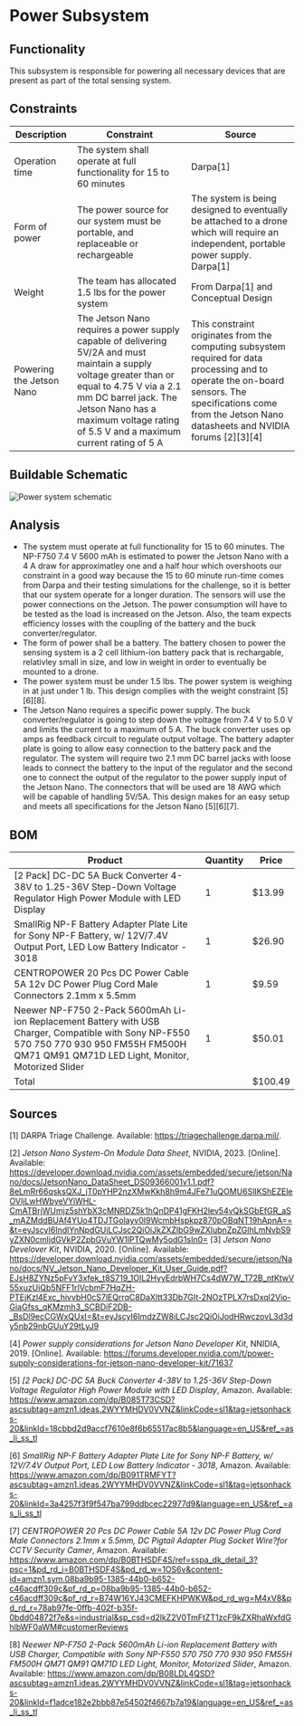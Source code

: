# Power Subsystem

## Functionality
This subsystem is responsible for powering all necessary devices that are present as part of the total sensing system.

## Constraints
| Description | Constraint | Source |
|-------------|------------|--------|
| Operation time | The system shall operate at full functionality for 15 to 60 minutes | Darpa[1] |
| Form of power | The power source for our system must be portable, and replaceable or rechargeable | The system is being designed to eventually be attached to a drone which will require an independent, portable power supply. Darpa[1] |
| Weight | The team has allocated 1.5 lbs for the power system | From Darpa[1] and Conceptual Design |
| Powering the Jetson Nano | The Jetson Nano requires a power supply capable of delivering 5V/2A and must maintain a supply voltage greater than or equal to 4.75 V via a 2.1 mm DC barrel jack. The Jetson Nano has a maximum voltage rating of 5.5 V and a maximum current rating of 5 A | This constraint originates from the computing subsystem required for data processing and to operate the on-board sensors. The specifications come from the Jetson Nano datasheets and NVIDIA forums [2][3][4] |

## Buildable Schematic
![Power system schematic](https://github.com/Michaelwwest98/DARPA-Drone-Triage-Sensing-System/assets/123699820/c391588f-195b-403e-a3a3-9f4f8c9ef64f)


## Analysis
- The system must operate at full functionality for 15 to 60 minutes. The NP-F750 7.4 V 5600 mAh is estimated to power the Jetson Nano with a 4 A draw for approximatley one and a half hour which overshoots our constraint in a good way because the 15 to 60 minute run-time comes from Darpa and their testing simulations for the challenge, so it is better that our system operate for a longer duration. The sensors will use the power connections on the Jetson. The power consumption will have to be tested as the load is increased on the Jetson. Also, the team expects efficiency losses with the coupling of the battery and the buck converter/regulator.
- The form of power shall be a battery. The battery chosen to power the sensing system is a 2 cell lithium-ion battery pack that is rechargable, relativley small in size, and low in weight in order to eventually be mounted to a drone.  
-  The power system must be under 1.5 lbs. The power system is weighing in at just under 1 lb. This design complies with the weight constraint [5][6][8].
-  The Jetson Nano requires a specific power supply. The buck converter/regulator is going to step down the voltage from 7.4 V to 5.0 V and limits the current to a maximum of 5 A. The buck converter uses op amps as feedback circuit to regulate output voltage. The battery adapter plate is going to allow easy connection to the battery pack and the regulator. The system will require two 2.1 mm DC barrel jacks with loose leads to connect the battery to the input of the regulator and the second one to connect the output of the regulator to the power supply input of the Jetson Nano. The connectors that will be used are 18 AWG which will be capable of handling 5V/5A. This design makes for an easy setup and meets all specifications for the Jetson Nano [5][6][7]. 

## BOM
| Product | Quantity | Price |
|---------|----------|-------|
| [2 Pack] DC-DC 5A Buck Converter 4-38V to 1.25-36V Step-Down Voltage Regulator High Power Module with LED Display | 1 | $13.99 |
| SmallRig NP-F Battery Adapter Plate Lite for Sony NP-F Battery, w/ 12V/7.4V Output Port, LED Low Battery Indicator - 3018 | 1 | $26.90 |
| CENTROPOWER 20 Pcs DC Power Cable 5A 12v DC Power Plug Cord Male Connectors 2.1mm x 5.5mm | 1 | $9.59 |
| Neewer NP-F750 2-Pack 5600mAh Li-ion Replacement Battery with USB Charger, Compatible with Sony NP-F550 570 750 770 930 950 FM55H FM500H QM71 QM91 QM71D LED Light, Monitor, Motorized Slider | 1 | $50.01 |
| Total | | $100.49 |

## Sources
[1] DARPA Triage Challenge. Available: https://triagechallenge.darpa.mil/.

[2] *Jetson Nano System-On Module Data Sheet*, NVIDIA, 2023. [Online]. Available: https://developer.download.nvidia.com/assets/embedded/secure/jetson/Nano/docs/JetsonNano_DataSheet_DS09366001v1.1.pdf?8eLmRr66qsksQXJ_jT0pYHP2nzXMwKkh8h9m4JFe71uQOMU6SlIKShEZEleOVIjLwHWbyeVYiWHL-CmATBrjWUmjz5shYbX3cMNRDZ5k1hQnDP41gFKH2lev54vQkSGbEfGR_aS_mAZMddBUAf4YUo4TDJTGolayv0I9WcmbHspkpz870pOBqNT19hApnA==&t=eyJscyI6IndlYnNpdGUiLCJsc2QiOiJkZXZlbG9wZXIubnZpZGlhLmNvbS9yZXN0cmljdGVkP2ZpbGVuYW1lPTQwMy5odG1sIn0=
[3] *Jetson Nano Develover Kit*, NVIDIA, 2020. [Online]. Available: https://developer.download.nvidia.com/assets/embedded/secure/jetson/Nano/docs/NV_Jetson_Nano_Developer_Kit_User_Guide.pdf?EJsH8ZYNz5pFvY3xfek_t8S719_1OlL2HyyEdrbWH7Cs4dW7W_T72B_ntKtwV55xuzUiQb5NFF1rIVcbmF7HqZH-PTEjKzl4Exc_hivvbH0cS7lEQrrqC8DaXltt33Db7GIt-2NOzTPLX7rsDxql2Vio-GiaGfss_qKMzmh3_SCBDiF2DB-_BsDl9ecCGWxQUxI=&t=eyJscyI6ImdzZW8iLCJsc2QiOiJodHRwczovL3d3dy5nb29nbGUuY29tLyJ9

[4] *Power supply considerations for Jetson Nano Developer Kit*, NNIDIA, 2019. [Online]. Available: 
https://forums.developer.nvidia.com/t/power-supply-considerations-for-jetson-nano-developer-kit/71637

[5] *[2 Pack] DC-DC 5A Buck Converter 4-38V to 1.25-36V Step-Down Voltage Regulator High Power Module with LED Display*, Amazon. Available: https://www.amazon.com/dp/B085T73CSD?ascsubtag=amzn1.ideas.2WYYMHDV0VVNZ&linkCode=sl1&tag=jetsonhacks-20&linkId=18cbbd2d9accf7610e8f6b65517ac8b5&language=en_US&ref_=as_li_ss_tl

[6] *SmallRig NP-F Battery Adapter Plate Lite for Sony NP-F Battery, w/ 12V/7.4V Output Port, LED Low Battery Indicator - 3018*, Amazon. Available: https://www.amazon.com/dp/B091TRMFYT?ascsubtag=amzn1.ideas.2WYYMHDV0VVNZ&linkCode=sl1&tag=jetsonhacks-20&linkId=3a4257f3f9f547ba799ddbcec22977d9&language=en_US&ref_=as_li_ss_tl

[7] *CENTROPOWER 20 Pcs DC Power Cable 5A 12v DC Power Plug Cord Male Connectors 2.1mm x 5.5mm, DC Pigtail Adapter Plug Socket Wire?for CCTV Security Camer*, Amazon. Available: https://www.amazon.com/dp/B0BTHSDF4S/ref=sspa_dk_detail_3?psc=1&pd_rd_i=B0BTHSDF4S&pd_rd_w=1OS6v&content-id=amzn1.sym.08ba9b95-1385-44b0-b652-c46acdff309c&pf_rd_p=08ba9b95-1385-44b0-b652-c46acdff309c&pf_rd_r=B74W16YJ43CMEFKHPWKW&pd_rd_wg=M4xV8&pd_rd_r=78ab97fe-0ffb-402f-b35f-0bdd04872f7e&s=industrial&sp_csd=d2lkZ2V0TmFtZT1zcF9kZXRhaWxfdGhlbWF0aWM#customerReviews

[8] *Neewer NP-F750 2-Pack 5600mAh Li-ion Replacement Battery with USB Charger, Compatible with Sony NP-F550 570 750 770 930 950 FM55H FM500H QM71 QM91 QM71D LED Light, Monitor, Motorized Slider*, Amazon. Available: https://www.amazon.com/dp/B08LDL4QSD?ascsubtag=amzn1.ideas.2WYYMHDV0VVNZ&linkCode=sl1&tag=jetsonhacks-20&linkId=f1adce182e2bbb87e54502f4667b7a19&language=en_US&ref_=as_li_ss_tl

